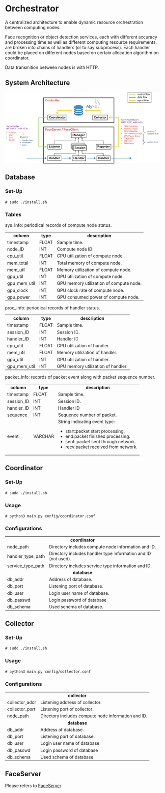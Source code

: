 # Orchestrator

A centralized architecture to enable dynamic resource orchestration between computing nodes.

Face recognition or object detection services, each with different accuracy and processing time as well as different computing resource requirements, are broken into chains of handlers (or to say subprocess). Each handler could be placed on different nodes based on certain allocation algorithm on coordinator.

Data transmition between nodes is with HTTP.

## System Architecture

<img src="imgs/architecture.png" alt="system architecture" width=750/>

## Database

### Set-Up

```
# sudo ./install.sh
```

### Tables

sys_info: periodical records of compute node status.

<table>
  <tr>
    <td align=center><b>column</b></td>
    <td align=center><b>type</b></td>
    <td align=center><b>description</b></td>
  </tr>
  <tr>
    <td>timestamp</td>
    <td>FLOAT</td>
    <td>Sample time.</td>
  </tr>
  <tr>
    <td>node_ID</td>
    <td>INT</td>
    <td>Compute node ID.</td>
  </tr>
  <tr>
    <td>cpu_util</td>
    <td>FLOAT</td>
    <td>CPU utilization of compute node.</td>
  </tr>
  <tr>
    <td>mem_total</td>
    <td>INT</td>
    <td>Total memory of compute node.</td>
  </tr>
  <tr>
    <td>mem_util</td>
    <td>FLOAT</td>
    <td>Memory utilization of compute node.</td>
  </tr>
  <tr>
    <td>gpu_util</td>
    <td>INT</td>
    <td>GPU utilization of compute node.</td>
  </tr>
  <tr>
    <td>gpu_mem_util</td>
    <td>INT</td>
    <td>GPU memory utilization of compute node.</td>
  </tr>
  <tr>
    <td>gpu_clock</td>
    <td>INT</td>
    <td>GPU clock rate of compute node.</td>
  </tr>
  <tr>
    <td>gpu_power</td>
    <td>INT</td>
    <td>GPU consumed power of compute node.</td>
  </tr>
</table>

proc_info: periodical records of handler status.

<table>
  <tr>
    <td align=center><b>column</b></td>
    <td align=center><b>type</b></td>
    <td align=center><b>description</b></td>
  </tr>
  <tr>
    <td>timestamp</td>
    <td>FLOAT</td>
    <td>Sample time.</td>
  </tr>
  <tr>
    <td>session_ID</td>
    <td>INT</td>
    <td>Session ID.</td>
  </tr>
  <tr>
    <td>handler_ID</td>
    <td>INT</td>
    <td>Handler ID</td>
  </tr>
  <tr>
    <td>cpu_util</td>
    <td>FLOAT</td>
    <td>CPU utilization of handler.</td>
  </tr>
  <tr>
    <td>mem_util</td>
    <td>FLOAT</td>
    <td>Memory utilization of handler.</td>
  </tr>
  <tr>
    <td>gpu_util</td>
    <td>INT</td>
    <td>GPU utilization of handler.</td>
  </tr>
  <tr>
    <td>gpu_mem_util</td>
    <td>INT</td>
    <td>GPU memory utilization of handler.</td>
  </tr>
</table>

packet_info: records of packet event along with packet sequence number.

<table>
  <tr>
    <td align=center><b>column</b></td>
    <td align=center><b>type</b></td>
    <td align=center><b>description</b></td>
  </tr>
  <tr>
    <td>timestamp</td>
    <td>FLOAT</td>
    <td>Sample time.</td>
  </tr>
  <tr>
    <td>session_ID</td>
    <td>INT</td>
    <td>Session ID.</td>
  </tr>
  <tr>
    <td>handler_ID</td>
    <td>INT</td>
    <td>Handler ID</td>
  </tr>
  <tr>
    <td>sequence</td>
    <td>INT</td>
    <td>Sequence number of packet.</td>
  </tr>
  <tr>
    <td>event</td>
    <td>VARCHAR</td>
    <td>String indicating event type:
      <ul>
        <li>start:packet start processing.</li>
        <li>end:packet finished processing.</li>
        <li>sent: packet sent through network.</li>
        <li>recv:packet received from network.</li>
      </ul>
    </td>
  </tr>
</table>

## Coordinator

### Set-Up

```
# sudo ./install.sh
```

### Usage

```
# python3 main.py config/coordinator.conf
```

### Configurations

<table>
  <tr>
    <td colspan=2 align=center><b>coordinator</b></td>
  </tr>
  <tr>
    <td>node_path</td>
    <td>Directory includes compute node information and ID.</td>
  </tr>
  <tr>
    <td>handler_type_path</td>
    <td>Directory includes handler type information and ID (not used).</td>
  </tr>
  <tr>
    <td>service_type_path</td>
    <td>Directory includes service type information and ID.</td>
  </tr>
  <tr>
    <td colspan=2 align=center><b>database</b></td>
  </tr>
  <tr>
    <td>db_addr</td>
    <td>Address of database.</td>
  </tr>
  <tr>
    <td>db_port</td>
    <td>Listening port of database.</td>
  </tr>
  <tr>
    <td>db_user</td>
    <td>Login user name of database.</td>
  </tr>
  <tr>
    <td>db_passwd</td>
    <td>Login password of database</td>
  </tr>
  <tr>
    <td>db_schema</td>
    <td>Used schema of database.</td>
  </tr>
</table>

## Collector

### Set-Up

```
# sudo ./install.sh
```

### Usage

```
# python3 main.py config/collector.conf
```

### Configurations

<table>
  <tr>
    <td colspan=2 align=center><b>collector</b></td>
  </tr>
  <tr>
    <td>collector_addr</td>
    <td>Listening address of collector.</td>
  </tr>
  <tr>
    <td>collector_port</td>
    <td>Listening port of collector.</td>
  </tr>
  <tr>
    <td>node_path</td>
    <td>Directory includes compute node information and ID.</td>
  </tr>
  <tr>
    <td colspan=2 align=center><b>database</b></td>
  </tr>
  <tr>
    <td>db_addr</td>
    <td>Address of database.</td>
  </tr>
  <tr>
    <td>db_port</td>
    <td>Listening port of database.</td>
  </tr>
  <tr>
    <td>db_user</td>
    <td>Login user name of database.</td>
  </tr>
  <tr>
    <td>db_passwd</td>
    <td>Login password of database</td>
  </tr>
  <tr>
    <td>db_schema</td>
    <td>Used schema of database.</td>
  </tr>
</table>

## FaceServer

Please refers to [FaceServer](https://github.com/zasper32171/FaceServer)
